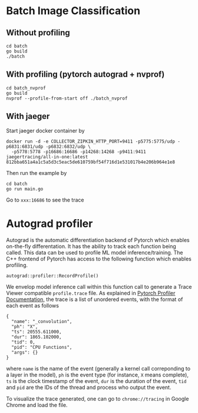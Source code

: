 # Batch Image Classification

## Without profiling

```
cd batch
go build
./batch
```

## With profiling (pytorch autograd + nvprof)

```
cd batch_nvprof
go build
nvprof --profile-from-start off ./batch_nvprof
```

## With jaeger

Start jaeger docker container by

```
docker run -d -e COLLECTOR_ZIPKIN_HTTP_PORT=9411 -p5775:5775/udp -p6831:6831/udp -p6832:6832/udp \
  -p5778:5778 -p16686:16686 -p14268:14268 -p9411:9411 jaegertracing/all-in-one:latest
812bba651a4a1c5a5d3c5eac5de610759bf54f716d1e531017b4e206b964e1e8
```

Then run the example by

```
cd batch
go run main.go
```

Go to `xxx:16686` to see the trace

# Autograd profiler

Autograd is the automatic differentiation backend of Pytorch which enables on-the-fly differentation. It has the ability to track each function being called. This data can be used to profile ML model inference/training. The C++ frontend of Pytorch has access to the following function which enables profiling.
```
autograd::profiler::RecordProfile()
```
We envelop model inference call within this function call to generate a Trace Viewer compatible `profile.trace` file. As explained in [Pytorch Profiler Documentation](https://docs.google.com/document/d/1CvAClvFfyA5R-PhYUmn5OOQtYMH4h6I0nSsKchNAySU/preview), the trace is a list of unordered events, with the format of each event as follows

```
{
  "name": "_convolution",
  "ph": "X",
  "ts": 20555.611000,
  "dur": 1865.102000,
  "tid": 0,
  "pid": "CPU Functions",
  "args": {}
}
```

where `name` is the name of the event (generally a kernel call correponding to a layer in the model), `ph` is the event type (for instance, `X` means complete), `ts` is the clock timestamp of the event, `dur` is the duration of the event, `tid` and `pid` are the IDs of the thread and process who output the event.

To visualize the trace generated, one can go to `chrome://tracing` in Google Chrome and load the file.  
